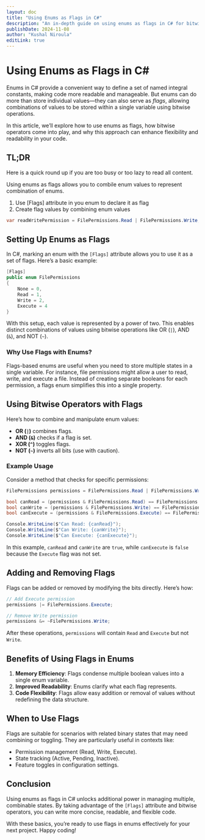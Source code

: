 ```yaml
---
layout: doc
title: "Using Enums as Flags in C#"
description: "An in-depth guide on using enums as flags in C# for bitwise operations, improving code readability and functionality."
publishDate: 2024-11-08
author: "Kushal Niroula"
editLink: true
---
```


# Using Enums as Flags in C#

Enums in C# provide a convenient way to define a set of named integral constants, making code more readable and manageable. But enums can do more than store individual values—they can also serve as _flags_, allowing combinations of values to be stored within a single variable using bitwise operations.

In this article, we’ll explore how to use enums as flags, how bitwise operators come into play, and why this approach can enhance flexibility and readability in your code.

## TL;DR
Here is a quick round up if you are too busy or too lazy to read all content. 

Using enums as flags allows you to combile enum values to represent combination of enums. 
1. Use [Flags] attribute in you enum to declare it as flag
2. Create flag values by combining enum values
```csharp
var readWritePermission = FilePermissions.Read | FilePermissions.Write;
```

## Setting Up Enums as Flags

In C#, marking an enum with the `[Flags]` attribute allows you to use it as a set of flags. Here’s a basic example:

```csharp
[Flags]
public enum FilePermissions
{
    None = 0,
    Read = 1,
    Write = 2,
    Execute = 4
}
```

With this setup, each value is represented by a power of two. This enables distinct combinations of values using bitwise operations like OR (`|`), AND (`&`), and NOT (`~`).

### Why Use Flags with Enums?

Flags-based enums are useful when you need to store multiple states in a single variable. For instance, file permissions might allow a user to read, write, and execute a file. Instead of creating separate booleans for each permission, a flags enum simplifies this into a single property.

## Using Bitwise Operators with Flags

Here’s how to combine and manipulate enum values:

- **OR (`|`)** combines flags.
- **AND (`&`)** checks if a flag is set.
- **XOR (`^`)** toggles flags.
- **NOT (`~`)** inverts all bits (use with caution).

### Example Usage

Consider a method that checks for specific permissions:

```csharp
FilePermissions permissions = FilePermissions.Read | FilePermissions.Write;

bool canRead = (permissions & FilePermissions.Read) == FilePermissions.Read;
bool canWrite = (permissions & FilePermissions.Write) == FilePermissions.Write;
bool canExecute = (permissions & FilePermissions.Execute) == FilePermissions.Execute;

Console.WriteLine($"Can Read: {canRead}");
Console.WriteLine($"Can Write: {canWrite}");
Console.WriteLine($"Can Execute: {canExecute}");
```

In this example, `canRead` and `canWrite` are `true`, while `canExecute` is `false` because the `Execute` flag was not set.

## Adding and Removing Flags

Flags can be added or removed by modifying the bits directly. Here’s how:

```csharp
// Add Execute permission
permissions |= FilePermissions.Execute;

// Remove Write permission
permissions &= ~FilePermissions.Write;
```

After these operations, `permissions` will contain `Read` and `Execute` but not `Write`.

## Benefits of Using Flags in Enums

1. **Memory Efficiency**: Flags condense multiple boolean values into a single enum variable.
2. **Improved Readability**: Enums clarify what each flag represents.
3. **Code Flexibility**: Flags allow easy addition or removal of values without redefining the data structure.

## When to Use Flags

Flags are suitable for scenarios with related binary states that may need combining or toggling. They are particularly useful in contexts like:

- Permission management (Read, Write, Execute).
- State tracking (Active, Pending, Inactive).
- Feature toggles in configuration settings.

## Conclusion

Using enums as flags in C# unlocks additional power in managing multiple, combinable states. By taking advantage of the `[Flags]` attribute and bitwise operators, you can write more concise, readable, and flexible code.

With these basics, you’re ready to use flags in enums effectively for your next project. Happy coding!

